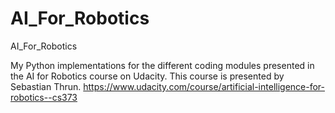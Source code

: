 # AI_For_Robotics

AI_For_Robotics

My Python implementations for the different coding modules presented in the AI for Robotics course on Udacity.
This course is presented by Sebastian Thrun.
https://www.udacity.com/course/artificial-intelligence-for-robotics--cs373
